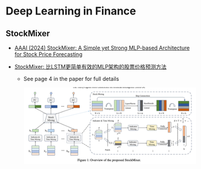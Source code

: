 # Deep Learning in Finance

## StockMixer

- [AAAI (2024) StockMixer: A Simple yet Strong MLP-based Architecture for Stock Price Forecasting](https://ojs.aaai.org/index.php/AAAI/article/view/28681)

- [StockMixer: 比LSTM更简单有效的MLP架构的股票价格预测方法](https://mp.weixin.qq.com/s/g5xiAjz1hZF59UvREI2uLg)

  - See page 4 in the paper for full details

    ![](./pic/stock_mixer.png)


